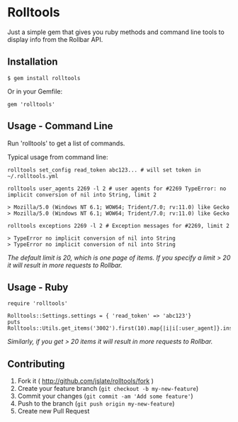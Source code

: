 # Rolltools

Just a simple gem that gives you ruby methods and command line tools to display info from the Rollbar API. 

## Installation

    $ gem install rolltools

Or in your Gemfile:

    gem 'rolltools'

## Usage - Command Line

Run 'rolltools' to get a list of commands.

Typical usage from command line:

    rolltools set_config read_token abc123... # will set token in ~/.rolltools.yml
    
    rolltools user_agents 2269 -l 2 # user agents for #2269 TypeError: no implicit conversion of nil into String, limit 2

    > Mozilla/5.0 (Windows NT 6.1; WOW64; Trident/7.0; rv:11.0) like Gecko
    > Mozilla/5.0 (Windows NT 6.1; WOW64; Trident/7.0; rv:11.0) like Gecko

    rolltools exceptions 2269 -l 2 # Exception messages for #2269, limit 2

    > TypeError no implicit conversion of nil into String
    > TypeError no implicit conversion of nil into String

_The default limit is 20, which is one page of items. If you specify a limit > 20 it will result in more requests to Rollbar._

## Usage - Ruby

    require 'rolltools'

    Rolltools::Settings.settings = { 'read_token' => 'abc123'}
    puts Rolltools::Utils.get_items('3002').first(10).map{|i|i[:user_agent]}.inspect

_Similarly, if you get > 20 items it will result in more requests to Rollbar._

## Contributing

1. Fork it ( http://github.com/jslate/rolltools/fork )
2. Create your feature branch (`git checkout -b my-new-feature`)
3. Commit your changes (`git commit -am 'Add some feature'`)
4. Push to the branch (`git push origin my-new-feature`)
5. Create new Pull Request
